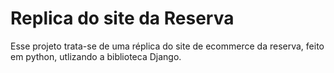 # Replica do site da Reserva

Esse projeto trata-se de uma réplica do site de ecommerce da reserva, feito em python, utlizando a biblioteca Django.
 
